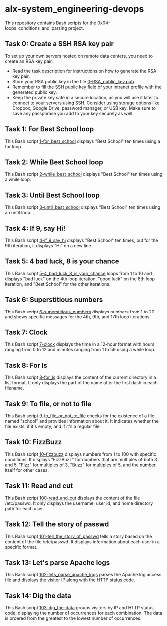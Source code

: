 # alx-system_engineering-devops
This repository contains Bash scripts for the 0x04-loops_conditions_and_parsing project.

## Task 0: Create a SSH RSA key pair
To set up your own servers hosted on remote data centers, you need to create an RSA key pair.

- Read the task description for instructions on how to generate the RSA key pair.
- Store your RSA public key in the file [0-RSA_public_key.pub](0x04-loops_conditions_and_parsing/0-RSA_public_key.pub).
- Remember to fill the SSH public key field of your intranet profile with the generated public key.
- Keep the private key safe in a secure location, as you will use it later to connect to your servers using SSH. Consider using storage options like Dropbox, Google Drive, password manager, or USB key. Make sure to save any passphrase you add to your key securely as well.

## Task 1: For Best School loop
This Bash script [1-for_best_school](0x04-loops_conditions_and_parsing/1-for_best_school) displays "Best School" ten times using a for loop.

## Task 2: While Best School loop
This Bash script [2-while_best_school](0x04-loops_conditions_and_parsing/2-while_best_school) displays "Best School" ten times using a while loop.

## Task 3: Until Best School loop
This Bash script [3-until_best_school](0x04-loops_conditions_and_parsing/3-until_best_school) displays "Best School" ten times using an until loop.

## Task 4: If 9, say Hi!
This Bash script [4-if_9_say_hi](0x04-loops_conditions_and_parsing/4-if_9_say_hi) displays "Best School" ten times, but for the 9th iteration, it displays "Hi" on a new line.

## Task 5: 4 bad luck, 8 is your chance
This Bash script [5-4_bad_luck_8_is_your_chance](0x04-loops_conditions_and_parsing/5-4_bad_luck_8_is_your_chance) loops from 1 to 10 and displays "bad luck" on the 4th loop iteration, "good luck" on the 8th loop iteration, and "Best School" for the other iterations.

## Task 6: Superstitious numbers
This Bash script [6-superstitious_numbers](0x04-loops_conditions_and_parsing/6-superstitious_numbers) displays numbers from 1 to 20 and shows specific messages for the 4th, 9th, and 17th loop iterations.

## Task 7: Clock
This Bash script [7-clock](0x04-loops_conditions_and_parsing/7-clock) displays the time in a 12-hour format with hours ranging from 0 to 12 and minutes ranging from 1 to 59 using a while loop.

## Task 8: For ls
This Bash script [8-for_ls](0x04-loops_conditions_and_parsing/8-for_ls) displays the content of the current directory in a list format. It only displays the part of the name after the first dash in each filename.

## Task 9: To file, or not to file
This Bash script [9-to_file_or_not_to_file](0x04-loops_conditions_and_parsing/9-to_file_or_not_to_file) checks for the existence of a file named "school" and provides information about it. It indicates whether the file exists, if it's empty, and if it's a regular file.

## Task 10: FizzBuzz
This Bash script [10-fizzbuzz](0x04-loops_conditions_and_parsing/10-fizzbuzz) displays numbers from 1 to 100 with specific conditions. It displays "FizzBuzz" for numbers that are multiples of both 3 and 5, "Fizz" for multiples of 3, "Buzz" for multiples of 5, and the number itself for other cases.

## Task 11: Read and cut
This Bash script [100-read_and_cut](0x04-loops_conditions_and_parsing/100-read_and_cut) displays the content of the file /etc/passwd. It only displays the username, user id, and home directory path for each user.

## Task 12: Tell the story of passwd
This Bash script [101-tell_the_story_of_passwd](0x04-loops_conditions_and_parsing/101-tell_the_story_of_passwd) tells a story based on the content of the file /etc/passwd. It displays information about each user in a specific format.

## Task 13: Let's parse Apache logs
This Bash script [102-lets_parse_apache_logs](0x04-loops_conditions_and_parsing/102-lets_parse_apache_logs) parses the Apache log access file and displays the visitor IP along with the HTTP status code.

## Task 14: Dig the data
This Bash script [103-dig_the-data](0x04-loops_conditions_and_parsing/103-dig_the-data) groups visitors by IP and HTTP status code, displaying the number of occurrences for each combination. The data is ordered from the greatest to the lowest number of occurrences.

